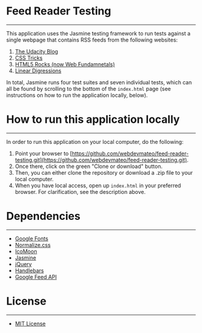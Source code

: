 # Feed Reader Testing
___

This application uses the Jasmine testing framework to run tests against a single webpage that contains RSS feeds from the following websites:

1. [The Udacity Blog](https://blog.udacity.com/)
2. [CSS Tricks](https://css-tricks.com/)
3. [HTML5 Rocks (now Web Fundamnetals)](https://developers.google.com/web/fundamentals/)
4. [Linear Digressions](http://lineardigressions.com/)

In total, Jasmine runs four test suites and seven individual tests, which can all be found by scrolling to the bottom of the `index.html` page (see instructions on how to run the application locally, below).

# How to run this application locally
___

In order to run this application on your local computer, do the following:

1. Point your browser to [https://github.com/webdevmateo/feed-reader-testing.git](https://github.com/webdevmateo/feed-reader-testing.git).
2. Once there, click on the green "Clone or download" button.
3. Then, you can either clone the repository or download a .zip file to your local computer.
4. When you have local access, open up `index.html` in your preferred browser.  For clarification, see the description above.

# Dependencies
___

* [Google Fonts](https://fonts.google.com/)
* [Normalize.css](https://necolas.github.io/normalize.css/)
* [IcoMoon](https://icomoon.io/)
* [Jasmine](https://jasmine.github.io/index.html)
* [jQuery](https://jquery.com/)
* [Handlebars](http://handlebarsjs.com/)
* [Google Feed API](https://developers.google.com/feed/)

# License
___

* [MIT License](LICENSE.txt)

